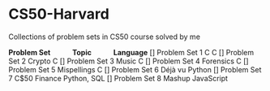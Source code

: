 # CS50-Harvard
Collections of problem sets in CS50 course solved by me

**Problem Set**	             **Topic**           **Language**
[] Problem Set 1                C                     C
[] Problem Set 2              Crypto                  C
[] Problem Set 3              Music                   C
[] Problem Set 4             Forensics                C
[] Problem Set 5            Mispellings               C
[] Problem Set 6             Déjà vu                Python
[] Problem Set 7            C$50 Finance          Python, SQL
[] Problem Set 8              Mashup               JavaScript
